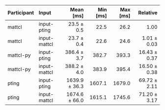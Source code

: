 | Participant | Input | Mean [ms] | Min [ms] | Max [ms] | Relative |
|:---|:---|---:|---:|---:|---:|
| mattcl | input-pting | 23.5 ± 0.5 | 22.5 | 26.2 | 1.00 |
| mattcl | input-mattcl | 23.7 ± 0.4 | 22.6 | 24.6 | 1.01 ± 0.03 |
| mattcl-py | input-pting | 386.4 ± 3.7 | 382.7 | 393.3 | 16.43 ± 0.37 |
| mattcl-py | input-mattcl | 388.2 ± 4.0 | 383.9 | 395.4 | 16.50 ± 0.38 |
| pting | input-pting | 1639.9 ± 36.3 | 1607.1 | 1679.0 | 69.72 ± 2.11 |
| pting | input-mattcl | 1674.6 ± 66.0 | 1615.1 | 1745.6 | 71.20 ± 3.17 |
